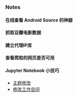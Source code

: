 ### Notes
#### 在线查看 Android Source 的神器
#### 抓取豆瓣电影数据
#### 建立代理IP库
#### 查看爬取的网页是否可用
#### Jupyter Notebook 小技巧
  * [主题修改](JuptyerNoteBook.md)
  * [修改工作空间](JupyterNoteBook_change_workspace.md)
